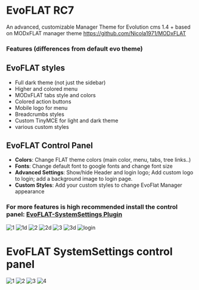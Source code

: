 # EvoFLAT RC7
An advanced, customizable Manager Theme for Evolution cms 1.4 +
based on MODxFLAT manager theme https://github.com/Nicola1971/MODxFLAT

### Features (differences from default evo theme)

## EvoFLAT styles

- Full dark theme (not just the sidebar)
- Higher and colored menu
- MODxFLAT tabs style and colors
- Colored action buttons 
- Mobile logo for menu
- Breadcrumbs styles
- Custom TinyMCE for light and dark theme
- various custom styles 

## EvoFLAT Control Panel

- **Colors**: Change FLAT theme colors (main color, menu, tabs, tree links..)
- **Fonts**: Change default font to google fonts and change font size
- **Advanced Settings**: Show/hide Header and login logo; Add custom logo to login; add a background image to login page.
- **Custom Styles**: 	Add your custom styles to change EvoFlat Manager appearance 


### For more features is high recommended install the control panel: [EvoFLAT-SystemSettings Plugin](https://github.com/Nicola1971/EvoFLAT-SystemSettings)


![1](https://user-images.githubusercontent.com/7342798/32146859-0ab25870-bcde-11e7-8002-f8ed90d13f07.png)
![1d](https://user-images.githubusercontent.com/7342798/32146862-0c68c3e8-bcde-11e7-9bc6-37828c815bfe.png)
![2](https://user-images.githubusercontent.com/7342798/32146863-0e2da96e-bcde-11e7-8e18-1f13716febc3.png)
![2d](https://user-images.githubusercontent.com/7342798/32146864-0fe6bc78-bcde-11e7-91ba-94bc31d822f6.png)
![3](https://user-images.githubusercontent.com/7342798/32146866-11ba30b6-bcde-11e7-9c16-14fff3a192d5.png)
![3d](https://user-images.githubusercontent.com/7342798/32146867-1370f1c4-bcde-11e7-9810-910f90185efc.png)
![login](https://user-images.githubusercontent.com/7342798/32628272-91e37cf6-c595-11e7-8685-3712a9c41ab1.png)

# EvoFLAT SystemSettings control panel

![1](https://user-images.githubusercontent.com/7342798/32838376-006ddfb6-ca11-11e7-8cce-ffb4cf701082.png)
![2](https://user-images.githubusercontent.com/7342798/32838378-02a04e4a-ca11-11e7-9ab0-c101fb38dc0a.png)
![3](https://user-images.githubusercontent.com/7342798/32838381-047668c6-ca11-11e7-8afd-b9836bb827e7.png)
![4](https://user-images.githubusercontent.com/7342798/32838385-0638b36c-ca11-11e7-9325-d938d396b320.png)
